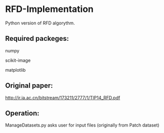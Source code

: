 # RFD-Implementation
Python version of RFD algorythm.

## Required packeges:
numpy

scikit-image

matplotlib


## Original paper:

http://ir.ia.ac.cn/bitstream/173211/2777/1/TIP14_RFD.pdf

## Operation:

ManageDatasets.py asks user for input files (originally from Patch dataset)